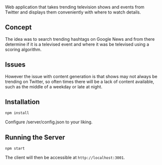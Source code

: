 Web application that takes trending television shows and events from Twitter and displays them conveniently with where to watch details.

## Concept
The idea was to search trending hashtags on Google News and from there determine if it is a televised event and where it was be televised using a scoring algorithm.

## Issues
However the issue with content generation is that shows may not always be trending on Twitter, so often times there will be a lack of content available, such as the middle of a weekday or late at night.

## Installation
```
npm install
```
Configure /server/config.json to your liking.

## Running the Server
```
npm start
```

The client will then be accessible at `http://localhost:3001`.
